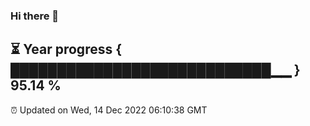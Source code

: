 ### Hi there 👋
⏳ Year progress { ████████████████████████████▁▁ } 95.14 %
---
⏰ Updated on Wed, 14 Dec 2022 06:10:38 GMT

